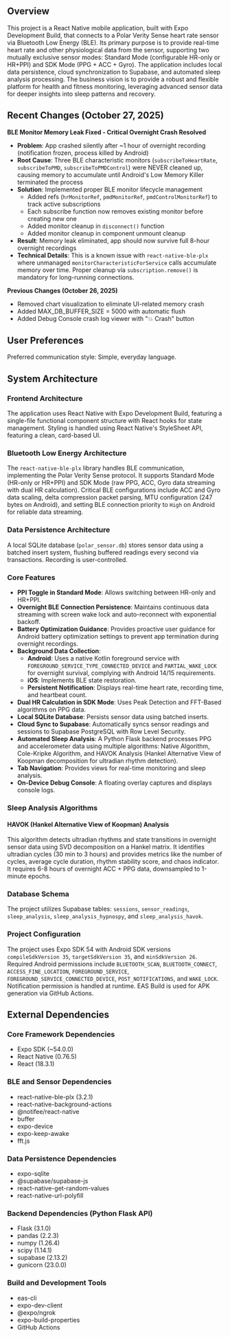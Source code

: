 ## Overview

This project is a React Native mobile application, built with Expo Development Build, that connects to a Polar Verity Sense heart rate sensor via Bluetooth Low Energy (BLE). Its primary purpose is to provide real-time heart rate and other physiological data from the sensor, supporting two mutually exclusive sensor modes: Standard Mode (configurable HR-only or HR+PPI) and SDK Mode (PPG + ACC + Gyro). The application includes local data persistence, cloud synchronization to Supabase, and automated sleep analysis processing. The business vision is to provide a robust and flexible platform for health and fitness monitoring, leveraging advanced sensor data for deeper insights into sleep patterns and recovery.

## Recent Changes (October 27, 2025)

**BLE Monitor Memory Leak Fixed - Critical Overnight Crash Resolved**
- **Problem**: App crashed silently after ~1 hour of overnight recording (notification frozen, process killed by Android)
- **Root Cause**: Three BLE characteristic monitors (`subscribeToHeartRate`, `subscribeToPMD`, `subscribeToPMDControl`) were NEVER cleaned up, causing memory to accumulate until Android's Low Memory Killer terminated the process
- **Solution**: Implemented proper BLE monitor lifecycle management
  - Added refs (`hrMonitorRef`, `pmdMonitorRef`, `pmdControlMonitorRef`) to track active subscriptions
  - Each subscribe function now removes existing monitor before creating new one
  - Added monitor cleanup in `disconnect()` function
  - Added monitor cleanup in component unmount cleanup
- **Result**: Memory leak eliminated, app should now survive full 8-hour overnight recordings
- **Technical Details**: This is a known issue with `react-native-ble-plx` where unmanaged `monitorCharacteristicForService` calls accumulate memory over time. Proper cleanup via `subscription.remove()` is mandatory for long-running connections.

**Previous Changes (October 26, 2025)**
- Removed chart visualization to eliminate UI-related memory crash
- Added MAX_DB_BUFFER_SIZE = 5000 with automatic flush
- Added Debug Console crash log viewer with "💥 Crash" button

## User Preferences

Preferred communication style: Simple, everyday language.

## System Architecture

### Frontend Architecture

The application uses React Native with Expo Development Build, featuring a single-file functional component structure with React hooks for state management. Styling is handled using React Native's StyleSheet API, featuring a clean, card-based UI.

### Bluetooth Low Energy Architecture

The `react-native-ble-plx` library handles BLE communication, implementing the Polar Verity Sense protocol. It supports Standard Mode (HR-only or HR+PPI) and SDK Mode (raw PPG, ACC, Gyro data streaming with dual HR calculation). Critical BLE configurations include ACC and Gyro data scaling, delta compression packet parsing, MTU configuration (247 bytes on Android), and setting BLE connection priority to `High` on Android for reliable data streaming.

### Data Persistence Architecture

A local SQLite database (`polar_sensor.db`) stores sensor data using a batched insert system, flushing buffered readings every second via transactions. Recording is user-controlled.


### Core Features

-   **PPI Toggle in Standard Mode**: Allows switching between HR-only and HR+PPI.
-   **Overnight BLE Connection Persistence**: Maintains continuous data streaming with screen wake lock and auto-reconnect with exponential backoff.
-   **Battery Optimization Guidance**: Provides proactive user guidance for Android battery optimization settings to prevent app termination during overnight recordings.
-   **Background Data Collection**:
    -   **Android**: Uses a native Kotlin foreground service with `FOREGROUND_SERVICE_TYPE_CONNECTED_DEVICE` and `PARTIAL_WAKE_LOCK` for overnight survival, complying with Android 14/15 requirements.
    -   **iOS**: Implements BLE state restoration.
    -   **Persistent Notification**: Displays real-time heart rate, recording time, and heartbeat count.
-   **Dual HR Calculation in SDK Mode**: Uses Peak Detection and FFT-Based algorithms on PPG data.
-   **Local SQLite Database**: Persists sensor data using batched inserts.
-   **Cloud Sync to Supabase**: Automatically syncs sensor readings and sessions to Supabase PostgreSQL with Row Level Security.
-   **Automated Sleep Analysis**: A Python Flask backend processes PPG and accelerometer data using multiple algorithms: Native Algorithm, Cole-Kripke Algorithm, and HAVOK Analysis (Hankel Alternative View of Koopman decomposition for ultradian rhythm detection).
-   **Tab Navigation**: Provides views for real-time monitoring and sleep analysis.
-   **On-Device Debug Console**: A floating overlay captures and displays console logs.

### Sleep Analysis Algorithms

#### HAVOK (Hankel Alternative View of Koopman) Analysis
This algorithm detects ultradian rhythms and state transitions in overnight sensor data using SVD decomposition on a Hankel matrix. It identifies ultradian cycles (30 min to 3 hours) and provides metrics like the number of cycles, average cycle duration, rhythm stability score, and chaos indicator. It requires 6-8 hours of overnight ACC + PPG data, downsampled to 1-minute epochs.

### Database Schema

The project utilizes Supabase tables: `sessions`, `sensor_readings`, `sleep_analysis`, `sleep_analysis_hypnospy`, and `sleep_analysis_havok`.

### Project Configuration

The project uses Expo SDK 54 with Android SDK versions `compileSdkVersion 35`, `targetSdkVersion 35`, and `minSdkVersion 26`. Required Android permissions include `BLUETOOTH_SCAN`, `BLUETOOTH_CONNECT`, `ACCESS_FINE_LOCATION`, `FOREGROUND_SERVICE`, `FOREGROUND_SERVICE_CONNECTED_DEVICE`, `POST_NOTIFICATIONS`, and `WAKE_LOCK`. Notification permission is handled at runtime. EAS Build is used for APK generation via GitHub Actions.

## External Dependencies

### Core Framework Dependencies

-   Expo SDK (~54.0.0)
-   React Native (0.76.5)
-   React (18.3.1)

### BLE and Sensor Dependencies

-   react-native-ble-plx (3.2.1)
-   react-native-background-actions
-   @notifee/react-native
-   buffer
-   expo-device
-   expo-keep-awake
-   fft.js

### Data Persistence Dependencies

-   expo-sqlite
-   @supabase/supabase-js
-   react-native-get-random-values
-   react-native-url-polyfill

### Backend Dependencies (Python Flask API)

-   Flask (3.1.0)
-   pandas (2.2.3)
-   numpy (1.26.4)
-   scipy (1.14.1)
-   supabase (2.13.2)
-   gunicorn (23.0.0)

### Build and Development Tools

-   eas-cli
-   expo-dev-client
-   @expo/ngrok
-   expo-build-properties
-   GitHub Actions